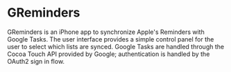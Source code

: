 GReminders
==========

GReminders is an iPhone app to synchronize Apple's Reminders with Google Tasks. The user interface provides a simple
control panel for the user to select which lists are synced. Google Tasks are handled through the Cocoa Touch API 
provided by Google; authentication is handled by the OAuth2 sign in flow.
